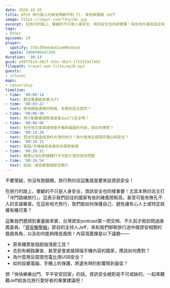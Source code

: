 ```yaml
---
date: 2020-10-30
title: EP20 旅行路上的資安教戰守則 ft. 資安解壓縮 Jeff
image: https://imgur.com/T3nyi9e.jpg
excerpt: 在旅行的路上，要顧的不只是人身安全，資訊安全也同樣重要！有些地方風險高且有言論審查，這時我們可以如何保護自己的隱私？這集我們邀請到重量級來賓、台灣資安podcast第一把交椅、「資安解壓縮」節目的主持人Jeff，來和我們聊聊旅行途中跟資安相關的眉眉角角，以及如何能夠降低風險。一起來聽聽Jeff給各位旅行愛好者的專業建議吧！
tags:
- Other
episode: 20
player:
  spotify: 3f8uIR6mkOwUCwARRoOynA
  apple: 1000496647209
duration: '30:14'
guid: e99f7614-d82f-42bc-9b23-1f251592f493
filepath: travel-wok-files/ep20.mp3
guests:
- infosec
maps:
- censorship
timeline:
- time: '00:00:14 '
  text: 歡迎重量級來賓Jeff
- time: '00:03:22 '
  text: 使用網路連線的時候，有哪些該注意的？
- time: '00:06:38 '
  text: 用行動數據國際漫遊會比wifi安全嗎？
- time: '00:09:06 '
  text: 有些地方會直接檢查手機與電腦的內容，該如何應對？
- time: '00:14:20 '
  text: 其他可能造成資料外洩的地方？為什麼用豆腐頭充電比較安全？
- time: '00:16:31 '
  text: 電腦/手機被偷或遺失的風險管理
- time: '00:20:31 '
  text: 機票以及社群媒體打卡可能引發的資安問題
- time: '00:26:54 '
  text: 結語、資安解壓縮節目簡介
---
```


不要懷疑，你沒有跑錯棚，旅行熱炒店這集就是要來談資訊安全！

在旅行的路上，要顧的不只是人身安全，資訊安全也同樣重要！尤其本熱炒店主打「冷門路線旅行」，這表示我們前往的國家有些的確風險較高，甚至可能有無孔不入的言論審查。在這些地方旅行，我們能如何保護自己、避免讓有心人士或特定政權有機可乘？

這集我們邀請到重量級來賓、台灣資安podcast第一把交椅、不久前才剛訪問過唐鳳委員、「[資安解壓縮](https://infosecdecompress.com/)」節目的主持人Jeff，來和我們聊聊旅行途中跟資安相關的眉眉角角，以及如何能夠降低風險！內容涵蓋像是以下議題——

* 原來機票是個超強洩密工具？
* 去到有網路審查、甚至是會直接掃描手機內容的國家，應該如何應對？
* 為什麼用豆腐頭充電比用USB安全？
* 如何設置電腦、手機上的保護，將遺失時的影響降到最低？

想「快快樂樂出門、平平安安回家」的話，資訊安全絕對是不可或缺的。一起來聽聽Jeff給各位旅行愛好者的專業建議吧！

